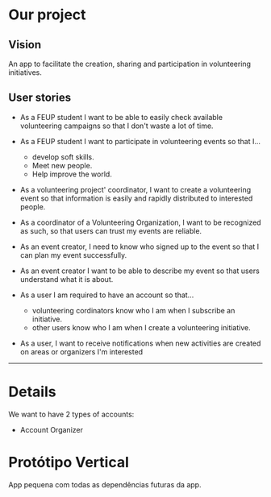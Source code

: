 # Our project

## Vision

An app to facilitate the creation, sharing and participation in volunteering initiatives.


## User stories

- As a FEUP student I want to be able to easily check available volunteering campaigns so that I don't waste a lot of time.

- As a FEUP student I want to participate in volunteering events so that I...
    - develop soft skills.
    - Meet new people.
    - Help improve the world.

- As a volunteering project' coordinator, I want to create a volunteering event so that information is easily and rapidly distributed to interested people.
- As a coordinator of a Volunteering Organization, I want to be recognized as such, so that users can trust my events are reliable.
- As an event creator, I need to know who signed up to the event so that I can plan my event successfully.
- As an event creator I want to be able to describe  my event so that users understand what it is about.

- As a user I am required to have an account so that...
    - volunteering cordinators know who I am when I subscribe an initiative.
    - other users know who I am when I create a volunteering initiative.

- As a user, I want to receive notifications when new activities are created on areas or organizers I'm interested



---

# Details

We want to have 2 types of accounts:
- Account Organizer


# Protótipo Vertical
App pequena com todas as dependências futuras da app.
